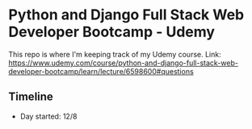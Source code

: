 # Python and Django Full Stack Web Developer Bootcamp - Udemy
This repo is where I'm keeping track of my Udemy course.
Link: https://www.udemy.com/course/python-and-django-full-stack-web-developer-bootcamp/learn/lecture/6598600#questions

## Timeline
* Day started: 12/8 

